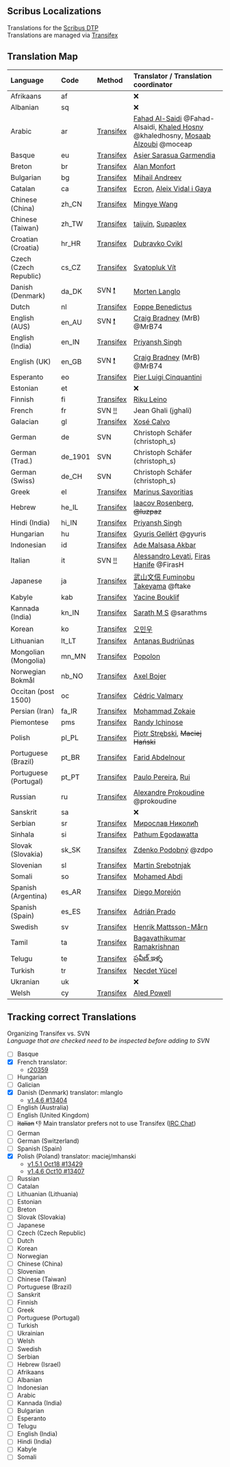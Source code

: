 ## Scribus Localizations

Translations for the [Scribus DTP](https://github.com/scribusproject/scribus)  
Translations are managed via [Transifex](https://www.transifex.com/projects/p/scribus)

## Translation Map

Language              | Code    | Method                                                                   | Translator / Translation coordinator
:---------------------|:--------|:-------------------------------------------------------------------------|:------------------------------------
Afrikaans             | af      |                                                                          | :x:
Albanian              | sq      |                                                                          | :x:
Arabic                | ar      | [Transifex](https://www.transifex.com/scribus/teams/41672/ar/)           | [Fahad Al-Saidi](https://www.transifex.com/user/profile/fahad.alsaidi/) @Fahad-Alsaidi, [Khaled Hosny](https://www.transifex.com/user/profile/khaled/) @khaledhosny, [Mosaab Alzoubi](https://www.transifex.com/user/profile/moceap/) @moceap
Basque                | eu      | [Transifex](https://www.transifex.com/scribus/teams/41672/eu/)           | [Asier Sarasua Garmendia](https://www.transifex.com/user/profile/assar/)
Breton                | br      | [Transifex](https://www.transifex.com/scribus/teams/41672/br/)           | [Alan Monfort](https://www.transifex.com/user/profile/Alan_Drouizig/)
Bulgarian             | bg      | [Transifex](https://www.transifex.com/scribus/teams/41672/bg/)           | [Mihail Andreev](https://www.transifex.com/user/profile/miAndreev/)
Catalan               | ca      | [Transifex](https://www.transifex.com/scribus/teams/41672/ca/)           | [Ecron](https://www.transifex.com/user/profile/Ecron/), [Aleix Vidal i Gaya](https://www.transifex.com/user/profile/leixet/)
Chinese (China)       | zh_CN   | [Transifex](https://www.transifex.com/scribus/teams/41672/zh_CN/)        | [Mingye Wang](https://www.transifex.com/user/profile/Arthur200000/)
Chinese (Taiwan)      | zh_TW   | [Transifex](https://www.transifex.com/scribus/teams/41672/zh_TW/)        | [taijuin](https://www.transifex.com/user/profile/taijuin/), [Supaplex](https://www.transifex.com/user/profile/Supaplex/)
Croatian (Croatia)    | hr_HR   | [Transifex](https://www.transifex.com/scribus/teams/41672/hr_HR/)        | [Dubravko Cvikl](https://www.transifex.com/user/profile/dcvikl/)
Czech (Czech Republic)| cs_CZ   | [Transifex](https://www.transifex.com/scribus/teams/41672/cs_CZ/)        | [Svatopluk Vít](https://www.transifex.com/user/profile/svatas/)
Danish (Denmark)      | da_DK   | SVN [:exclamation:](https://www.transifex.com/scribus/teams/41672/da_DK/)| [Morten Langlo](https://www.transifex.com/user/profile/mlanglo/)
Dutch                 | nl      | [Transifex](https://www.transifex.com/scribus/teams/41672/nl/)           | [Foppe Benedictus](https://www.transifex.com/user/profile/Fopper/)
English (AUS)         | en_AU   | SVN [:exclamation:](https://www.transifex.com/scribus/teams/41672/en_AU/)| [Craig Bradney](https://www.transifex.com/user/profile/cbradney/) (MrB) @MrB74
English (India)       | en_IN   | [Transifex](https://www.transifex.com/scribus/teams/41672/en_IN/)        | [Priyansh Singh](https://www.transifex.com/user/profile/abstractclass/)
English (UK)          | en_GB   | SVN [:exclamation:](https://www.transifex.com/scribus/teams/41672/en_GB/)| [Craig Bradney](https://www.transifex.com/user/profile/cbradney/) (MrB) @MrB74
Esperanto             | eo      | [Transifex](https://www.transifex.com/scribus/teams/41672/eo/)           | [Pier Luigi Cinquantini](https://www.transifex.com/user/profile/Petro_Ludoviko/)
Estonian              | et      |                                                                          | :x:
Finnish               | fi      | [Transifex](https://www.transifex.com/scribus/teams/41672/fi/)           | [Riku Leino](https://www.transifex.com/user/profile/Tsoots/)
French                | fr      | SVN [:bangbang:](https://www.transifex.com/scribus/teams/41672/fr/)   | Jean Ghali (jghali)
Galacian              | gl      | [Transifex](https://www.transifex.com/scribus/teams/41672/gl/)           | [Xosé Calvo](https://www.transifex.com/user/profile/xosecalvo/)
German                | de      | SVN                                                                      | Christoph Schäfer (christoph_s)
German (Trad.)        | de_1901 | SVN                                                                      | Christoph Schäfer (christoph_s)
German (Swiss)        | de_CH   | SVN                                                                      | Christoph Schäfer (christoph_s)
Greek                 | el      | [Transifex](https://www.transifex.com/scribus/teams/41672/el/)           | [Marinus Savoritias](https://www.transifex.com/user/profile/Savvoritias/)
Hebrew                | he_IL   | [Transifex](https://www.transifex.com/scribus/teams/41672/he_IL/)        | [Iaacov Rosenberg](https://www.transifex.com/user/profile/iaacov/), ~~@luzpaz~~
Hindi (India)         | hi_IN   | [Transifex](https://www.transifex.com/scribus/teams/41672/hi_IN/)        | [Priyansh Singh](https://www.transifex.com/user/profile/abstractclass/)
Hungarian             | hu      | [Transifex](https://www.transifex.com/scribus/teams/41672/hu/)           | [Gyuris Gellért](https://www.transifex.com/user/profile/bubu/) @gyuris
Indonesian            | id      | [Transifex](https://www.transifex.com/scribus/teams/41672/id/)           | [Ade Malsasa Akbar](https://www.transifex.com/user/profile/Malsasa/)
Italian               | it      | SVN [:bangbang:](https://www.transifex.com/scribus/teams/41672/it/)   | [Alessandro Levati](https://www.transifex.com/user/profile/alex326/), [Firas Hanife](https://www.transifex.com/user/profile/FirasH/) @FirasH
Japanese              | ja      | [Transifex](https://www.transifex.com/scribus/teams/41672/ja/)           | [武山文信 Fuminobu Takeyama](https://www.transifex.com/user/profile/ftakeyama/) @ftake
Kabyle                | kab     | [Transifex](https://www.transifex.com/scribus/teams/41672/kab/)          | [Yacine Bouklif](https://www.transifex.com/user/profile/Yacine2953/)
Kannada (India)       | kn_IN   | [Transifex](https://www.transifex.com/scribus/teams/41672/kn_IN/)        | [Sarath M S](https://www.transifex.com/user/profile/sarathms/) @sarathms
Korean                | ko      | [Transifex](https://www.transifex.com/scribus/teams/41672/ko/)           | [오민우 ](https://www.transifex.com/user/profile/ODS12/)
Lithuanian            | lt_LT   | [Transifex](https://www.transifex.com/scribus/teams/41672/lt_LT/)        | [Antanas Budriūnas](https://www.transifex.com/user/profile/antanasb/)
Mongolian (Mongolia)  | mn_MN   | [Transifex](https://www.transifex.com/scribus/teams/41672/mn_MN/)        | [Popolon](https://www.transifex.com/user/profile/Popolon/)
Norwegian Bokmål      | nb_NO   | [Transifex](https://www.transifex.com/scribus/teams/41672/nb_NO/)        | [Axel Bojer](https://www.transifex.com/user/profile/axelb/)
Occitan (post 1500)   | oc      | [Transifex](https://www.transifex.com/scribus/teams/41672/oc/)           | [Cédric Valmary](https://www.transifex.com/user/profile/Cedric31/)
Persian (Iran)        | fa_IR   | [Transifex](https://www.transifex.com/scribus/teams/41672/fa_IR/)        | [Mohammad Zokaie](https://www.transifex.com/user/profile/emzi/)
Piemontese            | pms     | [Transifex](https://www.transifex.com/scribus/teams/41672/pms/)          | [Randy Ichinose](https://www.transifex.com/user/profile/them0neygoround/)
Polish                | pl_PL   | [Transifex](https://www.transifex.com/scribus/teams/41672/pl_PL/)        | [Piotr Strębski](https://www.transifex.com/user/profile/strebski/), ~~Maciej Hański~~
Portuguese (Brazil)   | pt_BR   | [Transifex](https://www.transifex.com/scribus/teams/41672/pt_BR/)        | [Farid Abdelnour](https://www.transifex.com/user/profile/osc/)
Portuguese (Portugal) | pt_PT   | [Transifex](https://www.transifex.com/scribus/teams/41672/pt_PT/)        | [Paulo Pereira](https://www.transifex.com/user/profile/horus68/), [Rui](https://www.transifex.com/user/profile/xendez/)
Russian               | ru      | [Transifex](https://www.transifex.com/scribus/teams/41672/ru/)           | [Alexandre Prokoudine](https://www.transifex.com/user/profile/prokoudine/) @prokoudine
Sanskrit              | sa      |                                                                          | :x:
Serbian               | sr      | [Transifex](https://www.transifex.com/scribus/teams/41672/sr/)           | [Мирослав Николић](https://www.transifex.com/user/profile/MirosNik/)
Sinhala               | si      | [Transifex](https://www.transifex.com/scribus/teams/41672/si/)           | [Pathum Egodawatta](https://www.transifex.com/user/profile/pathumego/)
Slovak (Slovakia)     | sk_SK   | [Transifex](https://www.transifex.com/scribus/teams/41672/sk_SK/)        | [Zdenko Podobný](https://www.transifex.com/user/profile/zdpo/) @zdpo
Slovenian             | sl      | [Transifex](https://www.transifex.com/scribus/teams/41672/sl/)           | [Martin Srebotnjak](https://www.transifex.com/user/profile/filmsi/)
Somali                | so      | [Transifex](https://www.transifex.com/scribus/teams/41672/so/)           | [Mohamed Abdi](https://www.transifex.com/user/profile/gudaal10/)
Spanish (Argentina)   | es_AR   | [Transifex](https://www.transifex.com/scribus/teams/41672/es_AR/)        | [Diego Morejón](https://www.transifex.com/user/profile/diegox2493/)
Spanish (Spain)       | es_ES   | [Transifex](https://www.transifex.com/scribus/teams/41672/es_ES/)        | [Adrián Prado](https://www.transifex.com/user/profile/apradoc/)
Swedish               | sv      | [Transifex](https://www.transifex.com/scribus/teams/41672/sv/)           | [Henrik Mattsson-Mårn](https://www.transifex.com/user/profile/rchk/)
Tamil                 | ta      | [Transifex](https://www.transifex.com/scribus/teams/41672/ta/)           | [Bagavathikumar Ramakrishnan](https://www.transifex.com/user/profile/Bagavathikumar/)
Telugu                | te      | [Transifex](https://www.transifex.com/scribus/teams/41672/te/)           | [ప్రవీణ్ ఇళ్ళ](https://www.transifex.com/user/profile/Praveen_Illa/)
Turkish               | tr      | [Transifex](https://www.transifex.com/scribus/teams/41672/tr/)           | [Necdet Yücel](https://www.transifex.com/user/profile/necdetyucel/)
Ukranian              | uk      |                                                                          | :x:
Welsh                 | cy      | [Transifex](https://www.transifex.com/scribus/teams/41672/cy/)           | [Aled Powell](https://www.transifex.com/user/profile/Cymrodor/)

## Tracking correct Translations
Organizing Transifex vs. SVN  
_Language that are checked need to be inspected before adding to SVN_

- [ ] Basque    
- [x] French    translator:
  - [r20359](http://scribus.net/websvn/revision.php?repname=Scribus&path=%2F&rev=20359&peg=20359)
- [ ] Hungarian    
- [ ] Galician    
- [x] Danish (Denmark)  translator: mlanglo 
  - [v1.4.6 #13404](http://bugs.scribus.net/view.php?id=13404)
- [ ] English (Australia)    
- [ ] English (United Kingdom)    
- [ ] ~~Italian~~ :-1: Main translator prefers not to use Transifex ([IRC Chat](https://github.com/scribusproject/scribus-translations/blob/master/italian-language.md))
- [ ] German    
- [ ] German (Switzerland)    
- [ ] Spanish (Spain)    
- [x] Polish (Poland) translator: maciej/mhanski
  - [v1.5.1 Oct18 #13429](http://bugs.scribus.net/view.php?id=13429)  
  - [v1.4.6 Oct10 #13407](http://bugs.scribus.net/view.php?id=13407)
- [ ] Russian    
- [ ] Catalan    
- [ ] Lithuanian (Lithuania)    
- [ ] Estonian    
- [ ] Breton    
- [ ] Slovak (Slovakia)    
- [ ] Japanese    
- [ ] Czech (Czech Republic)    
- [ ] Dutch    
- [ ] Korean    
- [ ] Norwegian    
- [ ] Chinese (China)    
- [ ] Slovenian    
- [ ] Chinese (Taiwan)    
- [ ] Portuguese (Brazil)    
- [ ] Sanskrit    
- [ ] Finnish    
- [ ] Greek    
- [ ] Portuguese (Portugal)    
- [ ] Turkish    
- [ ] Ukrainian    
- [ ] Welsh    
- [ ] Swedish    
- [ ] Serbian    
- [ ] Hebrew (Israel)    
- [ ] Afrikaans    
- [ ] Albanian    
- [ ] Indonesian    
- [ ] Arabic    
- [ ] Kannada (India)    
- [ ] Bulgarian    
- [ ] Esperanto    
- [ ] Telugu    
- [ ] English (India)    
- [ ] Hindi (India)    
- [ ] Kabyle    
- [ ] Somali  
